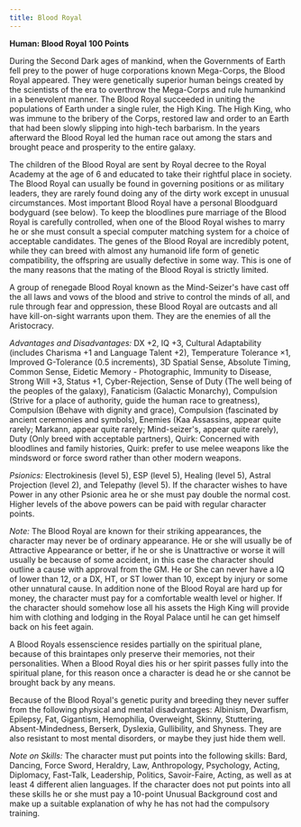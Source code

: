 ```yaml
---
title: Blood Royal
---
```

**Human: Blood Royal** **100 Points**

During the Second Dark ages of mankind, when the Governments of Earth
fell prey to the power of huge corporations known Mega-Corps, the Blood
Royal appeared. They were genetically superior human beings created by
the scientists of the era to overthrow the Mega-Corps and rule humankind
in a benevolent manner. The Blood Royal succeeded in uniting the
populations of Earth under a single ruler, the High King. The High King,
who was immune to the bribery of the Corps, restored law and order to an
Earth that had been slowly slipping into high-tech barbarism. In the
years afterward the Blood Royal led the human race out among the stars
and brought peace and prosperity to the entire galaxy.

The children of the Blood Royal are sent by Royal decree to the Royal
Academy at the age of 6 and educated to take their rightful place in
society. The Blood Royal can usually be found in governing positions or
as military leaders, they are rarely found doing any of the dirty work
except in unusual circumstances. Most important Blood Royal have a
personal Bloodguard bodyguard (see below). To keep the bloodlines pure
marriage of the Blood Royal is carefully controlled, when one of the
Blood Royal wishes to marry he or she must consult a special computer
matching system for a choice of acceptable candidates. The genes of the
Blood Royal are incredibly potent, while they can breed with almost any
humanoid life form of genetic compatibility, the offspring are usually
defective in some way. This is one of the many reasons that the mating
of the Blood Royal is strictly limited.

A group of renegade Blood Royal known as the Mind-Seizer's have cast off
the all laws and vows of the blood and strive to control the minds of
all, and rule through fear and oppression, these Blood Royal are
outcasts and all have kill-on-sight warrants upon them. They are the
enemies of all the Aristocracy.

*Advantages and Disadvantages:* DX +2, IQ +3, Cultural Adaptability
(includes Charisma +1 and Language Talent +2), Temperature Tolerance ×1,
Improved G-Tolerance (0.5 increments), 3D Spatial Sense, Absolute
Timing, Common Sense, Eidetic Memory - Photographic, Immunity to
Disease, Strong Will +3, Status +1, Cyber-Rejection, Sense of Duty (The
well being of the peoples of the galaxy), Fanaticism (Galactic
Monarchy), Compulsion (Strive for a place of authority, guide the human
race to greatness), Compulsion (Behave with dignity and grace),
Compulsion (fascinated by ancient ceremonies and symbols), Enemies (Kaa
Assassins, appear quite rarely; Markann, appear quite rarely;
Mind-seizer's, appear quite rarely), Duty (Only breed with acceptable
partners), Quirk: Concerned with bloodlines and family histories, Quirk:
prefer to use melee weapons like the mindsword or force sword rather
than other modern weapons.

*Psionics:* Electrokinesis (level 5), ESP (level 5), Healing (level 5),
Astral Projection (level 2), and Telepathy (level 5). If the character
wishes to have Power in any other Psionic area he or she must pay double
the normal cost. Higher levels of the above powers can be paid with
regular character points.

*Note:* The Blood Royal are known for their striking appearances, the
character may never be of ordinary appearance. He or she will usually be
of Attractive Appearance or better, if he or she is Unattractive or
worse it will usually be because of some accident, in this case the
character should outline a cause with approval from the GM. He or She
can never have a IQ of lower than 12, or a DX, HT, or ST lower than 10,
except by injury or some other unnatural cause. In addition none of the
Blood Royal are hard up for money, the character must pay for a
comfortable wealth level or higher. If the character should somehow lose
all his assets the High King will provide him with clothing and lodging
in the Royal Palace until he can get himself back on his feet again.

A Blood Royals essenscience resides partially on the spiritual plane,
because of this braintapes only preserve their memories, not their
personalities. When a Blood Royal dies his or her spirit passes fully
into the spiritual plane, for this reason once a character is dead he or
she cannot be brought back by any means.

Because of the Blood Royal's genetic purity and breeding they never
suffer from the following physical and mental disadvantages: Albinism,
Dwarfism, Epilepsy, Fat, Gigantism, Hemophilia, Overweight, Skinny,
Stuttering, Absent-Mindedness, Berserk, Dyslexia, Gullibility, and
Shyness. They are also resistant to most mental disorders, or maybe they
just hide them well.

*Note on Skills:* The character must put points into the following
skills: Bard, Dancing, Force Sword, Heraldry, Law, Anthropology,
Psychology, Acting, Diplomacy, Fast-Talk, Leadership, Politics,
Savoir-Faire, Acting, as well as at least 4 different alien languages.
If the character does not put points into all these skills he or she
must pay a 10-point Unusual Background cost and make up a suitable
explanation of why he has not had the compulsory training.
